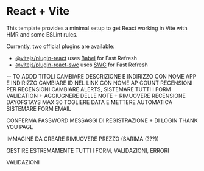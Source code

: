# React + Vite

This template provides a minimal setup to get React working in Vite with HMR and some ESLint rules.

Currently, two official plugins are available:

- [@vitejs/plugin-react](https://github.com/vitejs/vite-plugin-react/blob/main/packages/plugin-react/README.md) uses [Babel](https://babeljs.io/) for Fast Refresh
- [@vitejs/plugin-react-swc](https://github.com/vitejs/vite-plugin-react-swc) uses [SWC](https://swc.rs/) for Fast Refresh





-- TO ADDD
TITOLI 
CAMBIARE DESCRIZIONE E INDIRIZZO CON NOME APP E INDIRIZZO
CAMBIARE ID NEL LINK CON NOME AP
COUNT RECENSIONI PER RECENSIONI
CAMBIARE ALERTS, SISTEMARE TUTTI I FORM VALIDATION + AGGIUGNERE DELLE NOTE + RIMUOVERE RECENSIONE  
DAYOFSTAYS MAX 30
TOGLIERE DATA E METTERE AUTOMATICA
SISTEMARE FORM EMAIL 

CONFERMA PASSWORD
MESSAGGI DI REGISTRAZIONE + DI LOGIN
THANK YOU PAGE

IMMAGINE DA CREARE
RIMUOVERE PREZZO (SARIMA (???))

GESTIRE ESTREMAMENTE TUTTI I FORM, VALIDAZIONI, ERRORI


VALIDAZIONI